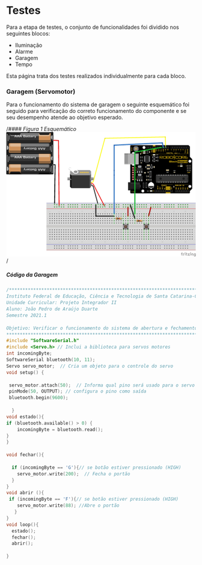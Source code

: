 # Testes

Para a etapa de testes, o conjunto de funcionalidades foi dividido nos seguintes blocos:
* Iluminação
* Alarme 
* Garagem
* Tempo

Esta página trata dos testes realizados individualmente para cada bloco.

### Garagem (Servomotor)

Para o funcionamento do sistema de garagem o seguinte esquemático foi seguido para verificação do correto funcionamento do componente e se seu desempenho atende ao objetivo esperado.

/*#### Figura 1 Esquemático
<img src="./Arquivos/esquematico.jpg" width="1000">*/

##### Código da Garagem

~~~C++
/**************************************************************************************************************
Instituto Federal de Educação, Ciência e Tecnologia de Santa Catarina-Campus Florianópolis
Unidade Curricular: Projeto Integrador II
Aluno: João Pedro de Araújo Duarte
Semestre 2021.1

Objetivo: Verificar o funcionamento do sistema de abertura e fechamento da garagem utilizando o servomotor
***************************************************************************************************************/   
#include "SoftwareSerial.h"
#include <Servo.h> // Inclui a biblioteca para servos motores
int incomingByte;
SoftwareSerial bluetooth(10, 11);
Servo servo_motor;  // Cria um objeto para o controle do servo
void setup() {

 servo_motor.attach(50);  // Informa qual pino será usado para o servo declarado anteriormente
 pinMode(50, OUTPUT); // configura o pino como saída
 bluetooth.begin(9600);
  
  }
void estado(){
if (bluetooth.available() > 0) {
    incomingByte = bluetooth.read();
}
}
  
void fechar(){
  
  if (incomingByte == 'G'){// se botão estiver pressionado (HIGH)
    servo_motor.write(200);  // Fecha o portão
  }
}
void abrir (){
 if (incomingByte == 'F'){// se botão estiver pressionado (HIGH)
    servo_motor.write(88); //Abre o portão
   }
}
void loop(){
  estado();
  fechar();
  abrir();

}
~~~
